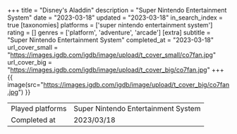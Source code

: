 +++
title = "Disney's Aladdin"
description = "Super Nintendo Entertainment System"
date = "2023-03-18"
updated = "2023-03-18"
in_search_index = true
[taxonomies]
platforms = ['super nintendo entertainment system']
rating = []
genres = ['platform', 'adventure', 'arcade']
[extra]
subtitle = "Super Nintendo Entertainment System"
completed_at = "2023-03-18"
url_cover_small = "https://images.igdb.com/igdb/image/upload/t_cover_small/co7fan.jpg"
url_cover_big = "https://images.igdb.com/igdb/image/upload/t_cover_big/co7fan.jpg"
+++
{{ image(src="https://images.igdb.com/igdb/image/upload/t_cover_big/co7fan.jpg") }}

|              |            |
| ------------ | ---------- |
| Played platforms    | Super Nintendo Entertainment System |
| Completed at | 2023/03/18 |

